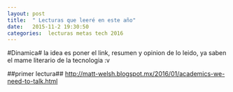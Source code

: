 ```yaml
---
layout: post
title:  " Lecturas que leeré en este año"
date:   2015-11-2 19:30:50
categories:  lecturas metas tech 2016 
---
```


#Dinamica#
la idea es poner el link, resumen y opinion de lo leido, ya saben el mame literario de la tecnologia :v

##primer lectura##
http://matt-welsh.blogspot.mx/2016/01/academics-we-need-to-talk.html
